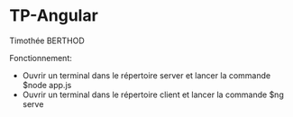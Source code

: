 # TP-Angular

Timothée BERTHOD

Fonctionnement:

- Ouvrir un terminal dans le répertoire server et lancer la commande $node app.js
- Ouvrir un terminal dans le répertoire client et lancer la commande $ng serve
